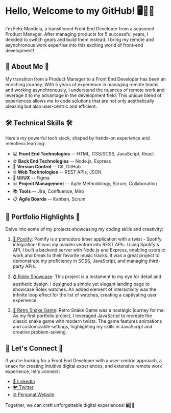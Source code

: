 # **Hello, Welcome to my GitHub!** 🖥️👋🚀

I'm Felix Mandela, a transitioned Front End Developer from a seasoned Product Manager. After managing products for 5 successful years, I decided to switch gears and build them instead. I bring my remote and asynchronous work expertise into this exciting world of front-end development!

## 🌟 **About Me** 🌟

My transition from a Product Manager to a Front End Developer has been an enriching journey. With 5 years of experience in managing remote teams and working asynchronously, I understand the nuances of remote work and leverage it to my advantage in the development field. This unique blend of experiences allows me to code solutions that are not only aesthetically pleasing but also user-centric and efficient.

## 🛠️ **Technical Skills** 🛠️

Here's my powerful tech stack, shaped by hands-on experience and relentless learning:

- 💻 **Front End Technologies** -- HTML, CSS/SCSS, JavaScript, React
- ⚙️ **Back End Technologies** -- Node.js, Express
- 🚀 **Version Control** -- Git, GitHub
- 🌐 **Web Technologies** -- REST APIs, JSON
- 🎨 **UI/UX** -- Figma
- 📊 **Project Management** -- Agile Methodology, Scrum, Collaboration
- 📚 **Tools** -- Jira, Confluence, Miro
- 📋 **Agile Boards** -- Kanban, Scrum

## 🌟 **Portfolio Highlights** 🌟

Delve into some of my projects showcasing my coding skills and creativity:

1. [🍅 Pomify](https://pomify.vercel.app/): Pomify is a pomodoro timer application with a twist - Spotify integration! It was my maiden venture into REST APIs. Using Spotify's API, I built a backend server with Node.js and Express, enabling users to work and break to their favorite music tracks. It was a great project to demonstrate my proficiency in SCSS, JavaScript, and managing third-party APIs.

2. [⌚ Rolex Showcase](https://rolex-showcase.vercel.app/): This project is a testament to my eye for detail and aesthetic design. I designed a simple yet elegant landing page to showcase Rolex watches. An added element of interactivity was the infinite loop effect for the list of watches, creating a captivating user experience.

3. [🐍 Retro Snake Game](https://oldskool-snake.vercel.app/): Retro Snake Game was a nostalgic journey for me. As my first portfolio project, I leveraged JavaScript to recreate the classic snake game with modern twists. The game features animations and customizable settings, highlighting my skills in JavaScript and creative problem-solving.

## 🚀 **Let's Connect** 🚀

If you're looking for a Front End Developer with a user-centric approach, a knack for creating intuitive digital experiences, and extensive remote work experience, let's connect:

- [🔗 LinkedIn](https://www.linkedin.com/in/felixmandela)
- [🐦 Twitter](https://twitter.com/flxmandela)
- [🌐 Personal Website](https://felixmandela.vercel.app/)

Together, we can craft unforgettable digital experiences! 🖥️👋🚀
